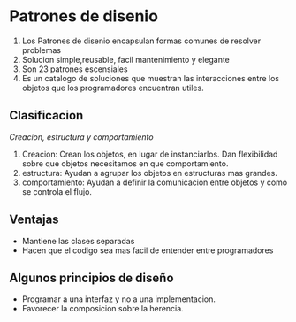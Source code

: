 # Patrones de disenio

1. Los Patrones de disenio encapsulan formas comunes de resolver problemas
2. Solucion simple,reusable, facil mantenimiento y elegante
3. Son 23 patrones escensiales
4. Es un catalogo de soluciones que muestran las interacciones entre los objetos que los programadores encuentran utiles.


## Clasificacion

 *Creacion, estructura y comportamiento*
 1. Creacion: Crean los objetos, en lugar de instanciarlos. Dan flexibilidad sobre que objetos necesitamos en que comportamiento.
 2. estructura: Ayudan a agrupar los objetos en estructuras mas grandes.
 3. comportamiento: Ayudan a definir la comunicacion entre objetos y como se controla el flujo.


## Ventajas

* Mantiene las clases separadas
*  Hacen que el codigo sea mas facil de entender entre programadores


## Algunos principios de diseño

* Programar a una interfaz y no a una implementacion.
* Favorecer la composicion sobre la herencia.
